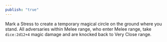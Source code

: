 ```yaml
---
publish: "true"
---
```

 Mark a Stress to create a temporary magical circle on the ground where you stand. All adversaries within Melee range, who enter Melee range, take `dice:2d12+4` magic damage and are knocked back to Very Close range.
